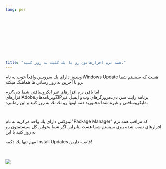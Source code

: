 ```yaml
---
lang: per
  



  
  





title: "همه نرم افزارهاتون رو با يك كليك به روز كنيد."
---
```



ويندوز داراي يك سرويس واقعاً خوب به نام Windows Update هست كه سيستم شما رو با آخرين به روز رساني ها هماهنگ ميكنه.<br />


اما باقي نرم افزارهاي غير ايكروسافتي شما چي؟نرم
افزارهايAdobeوبرنامه&zwnj;هايZIPبرنامه رايت سي&zwnj; دي،مرورگرهاي وب و
ايميل غير مايكروسافتي و غيره.شما مجبوريد همه اونها رو تك تك به روز كنيد
و اين زمانبره.<br />


<br />


لينوكس داراي يك واحد مركزيه به نام"Package Manager" كه مراقب همه نرم
افزارهاي نصب شده روي سيستم شما هست بنابراين اگر شما بخواين كل سيستمتون
رو به روز كنيد با اين<br />

مهم تنها يك دكمه Install Updates فاصله دارين!&nbsp;<br />

<br />

<br />

<img src="Images/global_update.png">







